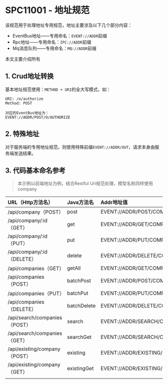 # SPC11001 - 地址规范

该规范用于处理地址专用规范，地址主要涉及以下几个部分内容：

* EventBus地址——专用命名：`EVENT://ADDR`前缀
* Rpc地址——专用命名：`IPC://ADDR`前缀
* Mq消息队列——专用命名：`MQ://ADDR`前缀

本文主要介绍所有

## 1. Crud地址转换

基本地址规范使用：`METHOD + URI`的全大写模式，如：

```
URI: /o/authorize
Method: POST

对应的EventBus地址为：
EVENT://ADDR/POST/O/AUTHORIZE
```

## 2. 特殊地址

对于服务端的专用地址规范，则使用特殊前缀`EVENT://ADDR/OUT`，请求本身由服务端发送结果。

## 3. 代码基本命名参考

> 本示例以前端地址为例，结合Restful Uri规范处理，模型名称同样使用company

| URL（Http方法名） | Java方法名 | Addr地址值 |
| :--- | :--- | :--- |
| /api/company（POST） | post | EVENT://ADDR/POST/COMPANY |
| /api/company/:id（GET） | get | EVENT://ADDR/GET/COMPANY |
| /api/company/:id（PUT） | put | EVENT://ADDR/PUT/COMPANY |
| /api/company/:id（DELETE） | delete | EVENT://ADDR/DELETE/COMPANY |
| /api/companies（GET） | getAll | EVENT://ADDR/GET/COMPANIES |
| /api/companies（POST） | batchPost | EVENT://ADDR/POST/COMPANIES |
| /api/companies（PUT） | batchPut | EVENT://ADDR/PUT/COMPANIES |
| /api/companies（DELETE） | batchDelete | EVENT://ADDR/DELETE/COMPANIES |
| /api/search/companies（POST） | search | EVENT://ADDR/SEARCH/COMPANIES |
| /api/search/companies（GET） | searchGet | EVENT://ADDR/SEARCH/COMPANIES/GET |
| /api/existing/company（POST） | existing | EVENT://ADDR/EXISTING/COMPANY |
| /api/existing/company（GET） | existingGet | EVENT://ADDR/EXISTING/COMPANY/GET |
|  |  |  |



